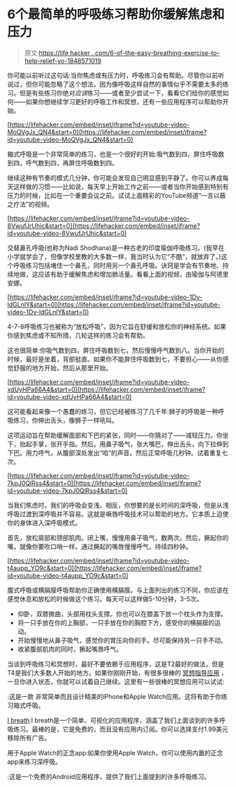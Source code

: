 # 6个最简单的呼吸练习帮助你缓解焦虑和压力

> 原文:[https://life hacker . com/6-of-the-easy-breathing-exercise-to-help-relief-yo-1848571019](https://lifehacker.com/6-of-the-easiest-breathing-exercises-to-help-relieve-yo-1848571019)

你可能以前听过这句话:当你焦虑或有压力时，呼吸练习会有帮助。尽管你以前听说过，但你可能忽略了这个想法，因为像呼吸这样自然的事情似乎不需要太多的练习。但是有些练习你绝对*应该*练习——或者至少尝试一下，看看它们给你的感觉如何——如果你想继续学习更好的呼吸工作和冥想，还有一些应用程序可以帮助你开始。

 [https://lifehacker.com/embed/inset/iframe?id=youtube-video-MoQVgJx_QN4&start=0](https://lifehacker.com/embed/inset/iframe?id=youtube-video-MoQVgJx_QN4&start=0) 

箱式呼吸是一个非常简单的练习，也是一个很好的开始:吸气数到四，屏住呼吸数到四，呼气数到四，再屏住呼吸数到四。

继续这种有节奏的模式几分钟，你可能会发现自己明显感到平静了。你可以养成每天这样做的习惯——比如说，每天早上开始工作之前——或者当你开始感到特别有压力的时候，比如在一个重要会议之前。试试上面精彩的YouTube频道“一言以蔽之疗法”的视频。

 [https://lifehacker.com/embed/inset/iframe?id=youtube-video-8VwufJrUhic&start=0](https://lifehacker.com/embed/inset/iframe?id=youtube-video-8VwufJrUhic&start=0) 

交替鼻孔呼吸(也称为Nadi Shodhana)是一种古老的印度瑜伽呼吸练习。(我早在小学就学会了，但像学校里教的大多数一样，我当时认为它“不酷”，就放弃了。)这个呼吸练习包括堵住一个鼻孔，同时用另一个鼻孔呼吸。诀窍是学会有节奏地、持续地做，这应该有助于缓解焦虑和增加肺活量。看看上面的视频，由瑜伽与阿德里安娜。

 [https://lifehacker.com/embed/inset/iframe?id=youtube-video-1Dv-ldGLnIY&start=0](https://lifehacker.com/embed/inset/iframe?id=youtube-video-1Dv-ldGLnIY&start=0) 

4-7-8呼吸练习也被称为“放松呼吸”，因为它旨在舒缓和放松你的神经系统。如果你感到焦虑或不知所措，几轮这样的练习会有帮助。

这也很简单:你吸气数到四，屏住呼吸数到七，然后慢慢呼气数到八。当你开始的时候，最好是坐着，背部挺直。如果你不能屏住呼吸数到七，不要担心——从你感觉舒服的地方开始，然后从那里开始。

 [https://lifehacker.com/embed/inset/iframe?id=youtube-video-xdUyHPa66A4&start=0](https://lifehacker.com/embed/inset/iframe?id=youtube-video-xdUyHPa66A4&start=0) 

这可能看起来像一个愚蠢的练习，但它已经被练习了几千年:狮子的呼吸是一种呼吸练习，你伸出舌头，像狮子一样吼叫。

这项运动旨在帮助缓解面部和下巴的紧张，同时——你猜对了——减轻压力。你坐下，抬起手掌，张开手指。然后，用鼻子吸气，张大嘴巴，伸出舌头，向下拉伸到下巴。用力呼气，从腹部深处发出“哈”的声音。然后正常呼吸几秒钟。试着重复七次。

 [https://lifehacker.com/embed/inset/iframe?id=youtube-video-7kpJ0QlRss4&start=0](https://lifehacker.com/embed/inset/iframe?id=youtube-video-7kpJ0QlRss4&start=0) 

当我们焦虑时，我们的呼吸会变浅。相反，你想要的是长时间的深呼吸，但是从浅呼吸过渡到深呼吸并不容易。这就是噘唇呼吸技术可以帮助的地方。它本质上迫使你的身体进入深呼吸模式。

首先，放松肩部和颈部肌肉。闭上嘴，慢慢用鼻子吸气，数两次。然后，撅起你的嘴，就像你要吹口哨一样。通过撅起的嘴唇慢慢呼气，持续四秒钟。

 [https://lifehacker.com/embed/inset/iframe?id=youtube-video-t4aupp_YO9c&start=0](https://lifehacker.com/embed/inset/iframe?id=youtube-video-t4aupp_YO9c&start=0) 

腹式呼吸或横膈膜呼吸帮助你正确使用横膈膜。与上面列出的练习不同，你应该在感觉休息和放松的时候做这个练习。每天可以这样做5-10分钟，3-5次。

*   仰卧，双膝微曲，头部用枕头支撑。你也可以在膝盖下放一个枕头作为支撑。
*   将一只手放在你的上胸部，一只手放在你的胸腔下方，感受你的横膈膜的运动。
*   开始慢慢地从鼻子吸气，感觉你的胃压向你的手。尽可能保持另一只手不动。
*   收紧腹部肌肉的同时，撅起嘴唇呼气。

当谈到呼吸练习和冥想时，最好不要依赖于应用程序，这是T2最好的做法，但是T4是我们大多数人开始的地方。如果你刚刚开始，有很多很棒的 [冥想指导应用](https://lifehacker.com/7-meditation-apps-that-are-cheaper-and-better-than-he-1847455111) ，一旦你进入状态，你就可以试着自己继续。这里有一些很棒的冥想应用可以试试:

:这是一款 非常简单而且设计精美的iPhone和Apple Watch应用。这将有助于你练习箱式呼吸。

[I breath](https://apps.apple.com/us/app/ibreathe-relax-and-breathe/id1296605806):I breath是一个简单、可视化的应用程序，涵盖了我们上面谈到的许多呼吸练习。最棒的是，它是免费的，而且没有应用内订阅。你可以选择支付1.99美元移除所有广告。

用于Apple Watch的正念app:如果你使用Apple Watch，你可以使用内置的正念app来练习深呼吸。

:这是一个免费的Android应用程序，提供了我们上面提到的许多呼吸练习。